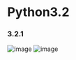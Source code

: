 # Python3.2
 
### 3.2.1

![image](https://user-images.githubusercontent.com/79518116/206859025-8a6cb538-f6df-41c8-9ff5-5bfa85ec325b.png)
![image](https://user-images.githubusercontent.com/79518116/206859068-71c53cf6-5c35-4b45-8c30-623179d6a474.png)
